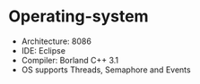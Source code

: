 # Operating-system
 
* Architecture: 8086
* IDE: Eclipse
* Compiler: Borland C++ 3.1
* OS supports Threads, Semaphore and Events
